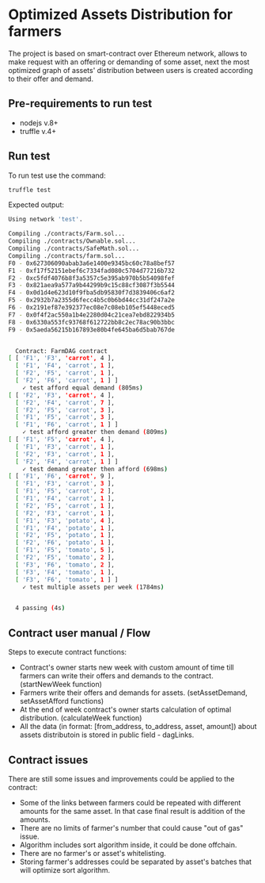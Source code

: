 # Optimized Assets Distribution for farmers

The project is based on smart-contract over Ethereum network,
 allows to make request with an offering or demanding of some asset,
  next the most optimized graph of assets' distribution between users is created according to their offer and demand.

## Pre-requirements to run test

+ nodejs v.8+
+ truffle v.4+ 

## Run test 
To run test use the command:
```bash
truffle test
```

Expected output:
```bash
Using network 'test'.

Compiling ./contracts/Farm.sol...
Compiling ./contracts/Ownable.sol...
Compiling ./contracts/SafeMath.sol...
Compiling ./contracts/farm.sol...
F0 - 0x627306090abab3a6e1400e9345bc60c78a8bef57
F1 - 0xf17f52151ebef6c7334fad080c5704d77216b732
F2 - 0xc5fdf4076b8f3a5357c5e395ab970b5b54098fef
F3 - 0x821aea9a577a9b44299b9c15c88cf3087f3b5544
F4 - 0x0d1d4e623d10f9fba5db95830f7d3839406c6af2
F5 - 0x2932b7a2355d6fecc4b5c0b6bd44cc31df247a2e
F6 - 0x2191ef87e392377ec08e7c08eb105ef5448eced5
F7 - 0x0f4f2ac550a1b4e2280d04c21cea7ebd822934b5
F8 - 0x6330a553fc93768f612722bb8c2ec78ac90b3bbc
F9 - 0x5aeda56215b167893e80b4fe645ba6d5bab767de


  Contract: FarmDAG contract
[ [ 'F1', 'F3', 'carrot', 4 ],
  [ 'F1', 'F4', 'carrot', 1 ],
  [ 'F2', 'F5', 'carrot', 1 ],
  [ 'F2', 'F6', 'carrot', 1 ] ]
    ✓ test afford equal demand (805ms)
[ [ 'F2', 'F3', 'carrot', 4 ],
  [ 'F2', 'F4', 'carrot', 7 ],
  [ 'F2', 'F5', 'carrot', 3 ],
  [ 'F1', 'F5', 'carrot', 3 ],
  [ 'F1', 'F6', 'carrot', 1 ] ]
    ✓ test afford greater then demand (809ms)
[ [ 'F1', 'F5', 'carrot', 4 ],
  [ 'F1', 'F3', 'carrot', 1 ],
  [ 'F2', 'F3', 'carrot', 1 ],
  [ 'F2', 'F4', 'carrot', 1 ] ]
    ✓ test demand greater then afford (698ms)
[ [ 'F1', 'F6', 'carrot', 9 ],
  [ 'F1', 'F3', 'carrot', 3 ],
  [ 'F1', 'F5', 'carrot', 2 ],
  [ 'F1', 'F4', 'carrot', 1 ],
  [ 'F2', 'F5', 'carrot', 1 ],
  [ 'F2', 'F3', 'carrot', 1 ],
  [ 'F1', 'F3', 'potato', 4 ],
  [ 'F1', 'F4', 'potato', 1 ],
  [ 'F2', 'F5', 'potato', 1 ],
  [ 'F2', 'F6', 'potato', 1 ],
  [ 'F1', 'F5', 'tomato', 5 ],
  [ 'F2', 'F5', 'tomato', 2 ],
  [ 'F3', 'F6', 'tomato', 2 ],
  [ 'F3', 'F4', 'tomato', 1 ],
  [ 'F3', 'F6', 'tomato', 1 ] ]
    ✓ test multiple assets per week (1784ms)


  4 passing (4s)
```

## Contract user manual / Flow

Steps to execute contract functions:

+ Contract's owner starts new week with custom amount of time till farmers can write their offers and demands to the contract. (startNewWeek function)
+ Farmers write their offers and demands for assets. (setAssetDemand, setAssetAfford functions)
+ At the end of week contract's owner starts calculation of optimal distribution. (calculateWeek function)
+ All the data (in format: [from_address, to_address, asset, amount]) about assets distributoin is stored in public field - dagLinks.

## Contract issues

There are still some issues and improvements could be applied to the contract:

+ Some of the links between farmers could be repeated with different amounts for the same asset. In that case final result is addition of the amounts.
+ There are no limits of farmer's number that could cause "out of gas" issue.
+ Algorithm includes sort algorithm inside, it could be done offchain.
+ There are no farmer's or asset's whitelisting. 
+ Storing farmer's addresses could be separated by asset's batches that will optimize sort algorithm.